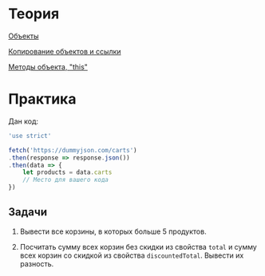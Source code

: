 # Теория

[Объекты](https://learn.javascript.ru/object)

[Копирование объектов и ссылки](https://learn.javascript.ru/object-copy)

[Методы объекта, "this"](https://learn.javascript.ru/object-methods)

# Практика

Дан код:

```js
'use strict'

fetch('https://dummyjson.com/carts')
.then(response => response.json())
.then(data => {
    let products = data.carts
    // Место для вашего кода
})
```
## Задачи

1. Вывести все корзины, в которых больше 5 продуктов.

2. Посчитать сумму всех корзин без скидки из свойства `total` и сумму всех корзин со скидкой из свойства `discountedTotal`.
Вывести их разность.